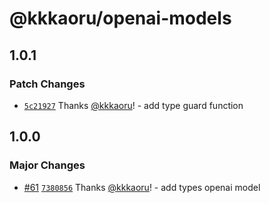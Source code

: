 # @kkkaoru/openai-models

## 1.0.1

### Patch Changes

- [`5c21927`](https://github.com/kkkaoru/firebase-slack-bolt-typescript/commit/5c21927166bd1c6b3f76216304400b7e91481be0) Thanks [@kkkaoru](https://github.com/kkkaoru)! - add type guard function

## 1.0.0

### Major Changes

- [#61](https://github.com/kkkaoru/firebase-slack-bolt-typescript/pull/61) [`7380856`](https://github.com/kkkaoru/firebase-slack-bolt-typescript/commit/7380856cea3d57c3df902b2547ff24cfd15887fb) Thanks [@kkkaoru](https://github.com/kkkaoru)! - add types openai model
